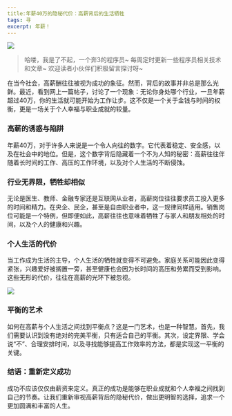 ```yaml
---
title:年薪40万的隐秘代价：高薪背后的生活牺牲
tags: 寻
excerpt: 年薪！
---
```

![](https://files.mdnice.com/user/26505/0ff0576d-e87d-4169-98c4-3ff17eeea8ce.png)

> 哈喽，我是了不起，一个奔3的程序员~
> 每周定时更新一些程序员相关技术和文章~
>欢迎读者小伙伴们积极留言探讨呀~

在当今社会，高薪酬往往被视为成功的象征。然而，背后的故事并非总是那么光鲜。最近，看到网上一篇帖子，讨论了一个现象：无论你身处哪个行业，一旦年薪超过40万，你的生活就可能开始为工作让步。这不仅是一个关于金钱与时间的权衡，更是一场关于个人幸福与职业成就的较量。


### 高薪的诱惑与陷阱
年薪40万，对于许多人来说是一个令人向往的数字。它代表着稳定、安全感，以及在社会中的地位。但是，这个数字背后隐藏着一个不为人知的秘密：高薪往往伴随着长时间的工作、高压的工作环境，以及对个人生活的不断侵蚀。

### 行业无界限，牺牲却相似
无论是医生、教师、金融专家还是互联网从业者，高薪岗位往往要求员工投入更多的时间和精力。在央企、民企，甚至是自由职业者中，这一规律同样适用。销售岗位可能是一个特例，但即便如此，高薪往往也意味着牺牲了与家人和朋友相处的时间，以及个人的健康和兴趣。


### 个人生活的代价
当工作成为生活的主导，个人生活的牺牲就变得不可避免。家庭关系可能因此变得紧张，兴趣爱好被搁置一旁，甚至健康也会因为长时间的高压和劳累而受到影响。这些无形的代价，往往在高薪的光环下被忽视。


![](https://files.mdnice.com/user/26505/4318f016-e5a8-4738-a7fc-e5d051d3c798.png)


### 平衡的艺术
如何在高薪与个人生活之间找到平衡点？这是一门艺术，也是一种智慧。首先，我们需要认识到没有绝对的完美平衡，只有适合自己的平衡。其次，设定界限、学会说“不”、合理安排时间，以及寻找能够提高工作效率的方法，都是实现这一平衡的关键。

### 结语：重新定义成功
成功不应该仅仅由薪资来定义。真正的成功是能够在职业成就和个人幸福之间找到自己的节奏。让我们重新审视高薪背后的隐秘代价，做出更明智的选择，追求一个更加圆满和丰富的人生。
